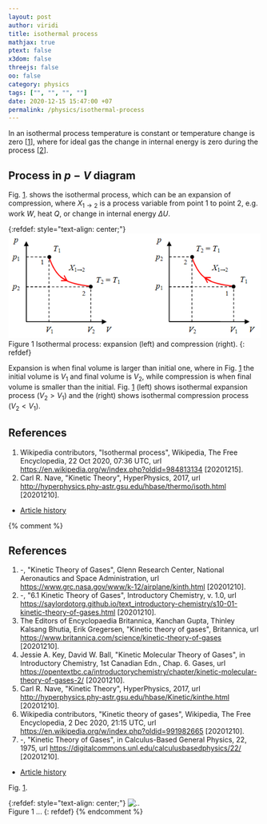 ```yaml
---
layout: post
author: viridi
title: isothermal process
mathjax: true
ptext: false
x3dom: false
threejs: false
oo: false
category: physics
tags: ["", "", "", ""]
date: 2020-12-15 15:47:00 +07
permalink: /physics/isothermal-process
---
```

In an isothermal process temperature is constant or temperature change is zero [[1](#ref1)], where for ideal gas the change in internal energy is zero during the process [[2](#ref2)].


## Process in $p-V$ diagram
Fig. <a href="#fig:isoproc-isothermal-process">1</a>. shows the isothermal process, which can be an expansion of compression, where $X_{1 \rightarrow 2}$ is a process variable from point $1$ to point $2$, e.g. work $W$, heat $Q$, or change in internal energy $\Delta U$.

{:refdef: style="text-align: center;"}
![..](/assets/img/phys/thermodynamics/isothermal-process.png)
<br />
Figure <a name="fig:isoproc-isothermal-process">1</a> Isothermal process: expansion (left) and compression (right).
{: refdef}

Expansion is when final volume is larger than initial one, where in Fig. <a href="#fig:isoproc-isothermal-process">1</a> the initial volume is $V_1$ and final volume is $V_2$, while compression is when final volume is smaller than the initial. Fig. <a href="#fig:isoproc-isothermal-process">1</a> (left) shows isothermal expansion process ($V_2 > V_1$) and the (right) shows isothermal compression process ($V_2 < V_1$).


## References
1. <a name="ref1"></a>Wikipedia contributors, "Isothermal process", Wikipedia, The Free Encyclopedia, 22 Oct 2020, 07:36 UTC, url <https://en.wikipedia.org/w/index.php?oldid=984813134> [20201215].
2. <a name="ref2"></a>Carl R. Nave, "Kinetic Theory", HyperPhysics, 2017, url <http://hyperphysics.phy-astr.gsu.edu/hbase/thermo/isoth.html> [20201210].

+ [Article history](https://github.com/butiran/butiran.github.io/commits/master/_posts/phys/2020-12-15-isothermal-process.md)

{% comment %}
## References
1. <a name="ref1"></a> -, "Kinetic Theory of Gases", Glenn Research Center, National Aeronautics and Space Administration, url <https://www.grc.nasa.gov/www/k-12/airplane/kinth.html> [20201210].
2. <a name="ref2"></a>-, "6.1 Kinetic Theory of Gases", Introductory Chemistry, v. 1.0, url <https://saylordotorg.github.io/text_introductory-chemistry/s10-01-kinetic-theory-of-gases.html> [20201210].
3. <a name="ref3"></a>The Editors of Encyclopaedia Britannica, Kanchan Gupta, Thinley Kalsang Bhutia, Erik Gregersen, "Kinetic theory of gases", Britannica, url <https://www.britannica.com/science/kinetic-theory-of-gases> [20201210].
4. <a name="ref4"></a>Jessie A. Key, David W. Ball, "Kinetic Molecular Theory of Gases", in Introductory Chemistry, 1st Canadian Edn., Chap. 6. Gases, url <https://opentextbc.ca/introductorychemistry/chapter/kinetic-molecular-theory-of-gases-2/> [20201210].
5. <a name="ref5"></a>Carl R. Nave, "Kinetic Theory", HyperPhysics, 2017, url <http://hyperphysics.phy-astr.gsu.edu/hbase/Kinetic/kinthe.html> [20201210].
6. <a name="ref6"></a>Wikipedia contributors, "Kinetic theory of gases", Wikipedia, The Free Encyclopedia, 2 Dec 2020, 21:15 UTC, url <https://en.wikipedia.org/w/index.php?oldid=991982665> [20201210].
7. <a name="ref7"></a>-, "Kinetic Theory of Gases", in Calculus-Based General Physics, 22, 1975, url <https://digitalcommons.unl.edu/calculusbasedphysics/22/> [20201210].

+ [Article history](https://github.com/butiran/butiran.github.io/commits/master/_posts/001-01-01-blank.md)

Fig. <a href="#fig:x">1</a>.

{:refdef: style="text-align: center;"}
![..](/assets/img/phys/x.png)
<br />
Figure <a name="fig:x">1</a> ...
{: refdef}
{% endcomment %}
